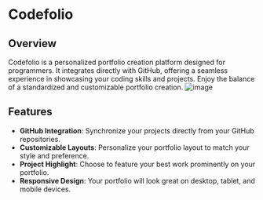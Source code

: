 # Codefolio

## Overview

Codefolio is a personalized portfolio creation platform designed for programmers. It integrates directly with GitHub, offering a seamless experience in showcasing your coding skills and projects. Enjoy the balance of a standardized and customizable portfolio creation.
![image](https://github.com/noahgsolomon/Codefolio-frontend/assets/111200060/81e98d02-d004-48ee-b5d5-5551447f46ef)
## Features

- **GitHub Integration**: Synchronize your projects directly from your GitHub repositories. 
- **Customizable Layouts**: Personalize your portfolio layout to match your style and preference.
- **Project Highlight**: Choose to feature your best work prominently on your portfolio.
- **Responsive Design**: Your portfolio will look great on desktop, tablet, and mobile devices.
